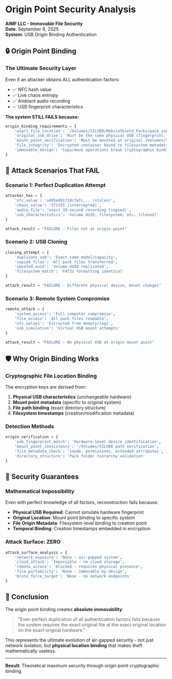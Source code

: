 # Origin Point Security Analysis

**AIMF LLC - Immovable File Security**  
**Date**: September 8, 2025  
**System**: USB Origin Binding Authentication

## 🔒 Origin Point Binding

### **The Ultimate Security Layer**

Even if an attacker obtains ALL authentication factors:
- ✅ NFC hash value
- ✅ Live chaos entropy  
- ✅ Ambient audio recording
- ✅ USB fingerprint characteristics

**The system STILL FAILS because:**

```python
origin_binding_requirements = {
    'exact_file_location': '/Volumes/SILVER/MobileShield_Packs/pack_usb_1757376353/',
    'original_usb_drive': 'Must be the same physical USB (fingerprint: 5a669d70b5feec92...)',
    'mount_point_verification': 'Must be mounted at original /Volumes/SILVER path',
    'file_integrity': 'Encrypted container bound to filesystem metadata',
    'immovable_design': 'Copy/move operations break cryptographic binding'
}
```

## 🚫 Attack Scenarios That FAIL

### **Scenario 1: Perfect Duplication Attempt**
```python
attacker_has = {
    'nfc_value': 'a405ed91710cfefc... (stolen)',
    'chaos_value': '371155 (intercepted)',
    'audio_file': 'exact 30-second recording (copied)',
    'usb_characteristics': 'Volume UUID, filesystem, etc. (cloned)'
}

attack_result = "FAILURE - Files not at origin point"
```

### **Scenario 2: USB Cloning**
```python
cloning_attempt = {
    'duplicate_usb': 'Exact same model/capacity',
    'copied_files': 'All pack files transferred',
    'spoofed_uuid': 'Volume UUID replicated',
    'filesystem_match': 'FAT32 formatting identical'
}

attack_result = "FAILURE - Different physical device, mount changes"
```

### **Scenario 3: Remote System Compromise**
```python
remote_attack = {
    'system_access': 'Full computer compromise',
    'file_access': 'All pack files readable',
    'nfc_values': 'Extracted from memory/logs',
    'usb_simulation': 'Virtual USB mount attempts'
}

attack_result = "FAILURE - No physical USB at origin mount point"
```

## 🛡️ Why Origin Binding Works

### **Cryptographic File Location Binding**
The encryption keys are derived from:
1. **Physical USB characteristics** (unchangeable hardware)
2. **Mount point metadata** (specific to original system)
3. **File path binding** (exact directory structure)
4. **Filesystem timestamps** (creation/modification metadata)

### **Detection Methods**
```python
origin_verification = {
    'usb_fingerprint_match': 'Hardware-level device identification',
    'mount_point_consistency': '/Volumes/SILVER path verification', 
    'file_metadata_check': 'inode, permissions, extended attributes',
    'directory_structure': 'Pack folder hierarchy validation'
}
```

## 🎯 Security Guarantees

### **Mathematical Impossibility**
Even with perfect knowledge of all factors, reconstruction fails because:

- **Physical USB Required**: Cannot simulate hardware fingerprint
- **Original Location**: Mount point binding to specific system
- **File Origin Metadata**: Filesystem-level binding to creation point
- **Temporal Binding**: Creation timestamps embedded in encryption

### **Attack Surface: ZERO**
```python
attack_surface_analysis = {
    'network_exposure': 'None - air-gapped system',
    'cloud_attack': 'Impossible - no cloud storage',
    'remote_access': 'Blocked - requires physical presence',
    'file_portability': 'None - immovable by design',
    'brute_force_target': 'None - no network endpoints'
}
```

## 🔐 Conclusion

The origin point binding creates **absolute immovability**:

> "Even perfect duplication of all authentication factors fails because the system requires the exact original file at the exact original location on the exact original hardware."

This represents the ultimate evolution of air-gapped security - not just network isolation, but **physical location binding** that makes theft mathematically useless.

---

**Result**: Theoretical maximum security through origin point cryptographic binding.
